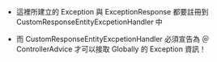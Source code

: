 * 這裡所建立的 Exception 與 ExceptionResponse 都要註冊到 CustomResponseEntityExcpetionHandler 中

* 而 CustomResponseEntityExcpetionHandler 必須宣告為 ＠ControllerAdvice 才可以接取 Globally 的 Exception 資訊！